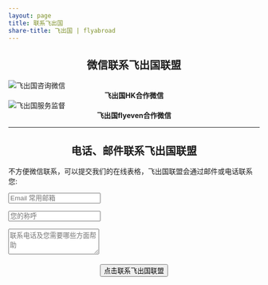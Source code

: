 ```yaml
---
layout: page
title: 联系飞出国
share-title: 飞出国 | flyabroad
---
```


<p><a name="0"></a></p>

<div>
<p><h2 style="text-align:center; font-weight:bold;">微信联系飞出国联盟</h2></p>
</div>

<div class="container">
  <div class="row justify-content-md-center">
    <div class="col-md-auto">
      <img style="max-widht: 250px; max-height: 150px" src="http://kit.flyabroadvisa.com/wx18/flyabroad_hk.jpg" alt="飞出国咨询微信" />
      <div style="text-align:center; font-weight:bold;">飞出国HK合作微信</div>
    </div>
    <div class="col-md-auto">
      <img style="max-widht: 250px; max-height: 150px" src="http://kit.flyabroadvisa.com/wx18/baodechuguo-flyeven.jpg" alt="飞出国服务监督" />
      <div style="text-align:center; font-weight:bold;">飞出国flyeven合作微信</div>
    </div>
  </div>
</div>

---

<!-- <div style="text-align: center;">
<a href="https://calendly.com/attalitech/meeting" class="schedule-btn actionbtn">
  <span class="far fa-calendar-check" aria-hidden="true"></span>
  Schedule Meeting
</a>
</div> -->

<div>
<h2 style="text-align:center; font-weight:bold;">电话、邮件联系飞出国联盟</h2>
</div>

<div>
<p>不方便微信联系，可以提交我们的在线表格，飞出国联盟会通过邮件或电话联系您:</p>
</div>

<form action="https://formspree.io/zixun@flyabroad.com.hk" method="POST" class="form" id="contact-form">
  <div class="row">
    <div class="col-6">
      <input type="email" name="_replyto" required="required" class="form-control input-lg" placeholder="Email 常用邮箱" title="Email" style="margin-bottom: 15px;">
    </div>
    <div class="col-6">
      <input type="text" name="name" class="form-control input-lg" placeholder="您的称呼" title="Name" style="margin-bottom: 15px;">
    </div>
  </div>
  <input type="hidden" name="_subject" value="New submission from flyabroad.com.cn">
  <textarea type="text" name="content" class="form-control input-lg" placeholder="联系电话及您需要哪些方面帮助" title="Message" required="required" rows="3"></textarea>
  <input type="text" name="_gotcha" style="display:none">
  <input type="hidden" name="_next" value="?message=Your message was sent to flyabroad successfully, thanks!" />

  <div style="margin-top: 5px; display: flex; margin-bottom: 15px; font-size: 0.7rem;"> 
    <input type="hidden" name="_flyabroad" value="?message=欢迎联系飞出国!" />
  </div>

  <!-- <div style="margin-top: 5px; display: flex; margin-bottom: 15px; font-size: 0.7rem;">
    <input type="checkbox" id="formspree-subscribe" name="formspree-subscribe" value="agree" checked style="margin-top: 2px; margin-right: 4px;" />
    <label for="formspree-subscribe">Sign up to Shiny newsletter (unsubscribe at any time)</label>
  </div> -->

<div style="text-align: center;">
  <button type="submit" class="btn btn-lg btn-primary">点击联系飞出国联盟</button>
</div>

</form>
<p><a name="1"></a></p>